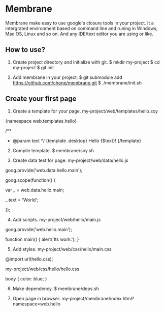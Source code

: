 # Membrane

Membrane make easy to use google's closure tools in your project.
It a intergrated environment based on command line and runing in Windows, Mac OS, Linux and so on. And any IDE/text editor you are using or like.  

## How to use?

1. Create project directory and initialize with git.
$ mkdir my-project
$ cd my-project
$ git init

2. Add membrane in your project.
$ git submodule add https://github.com/chone/membrane.git
$ ./membrane/init.sh

## Create your first page

1. Create a template for your page.
my-project/web/templates/hello.soy

  {namespace web.templates.hello}

  /**
   * @param text
   */
  {template .desktop}
    Hello {$text}!
  {/template}

2. Compile template.
$ membrane/soy.sh

3. Create data test for page.
my-project/web/data/hello.js

goog.provide('web.data.hello.main');

goog.scope(function() {

  var _ = web.data.hello.main;

  _.text = 'World';

});

4. Add scripts.
my-project/web/hello/main.js

goog.provide('web.hello.main');

function main() {
  alert('Its work.');
}

5. Add styles. 
my-project/web/css/hello/main.css

@import url(hello.css);

my-project/web/css/hello/hello.css

body {
  color: blue;
}

6. Make dependency.
$ membrane/deps.sh

7. Open page in browser.
my-project/membrane/index.html?namespace=web.hello

